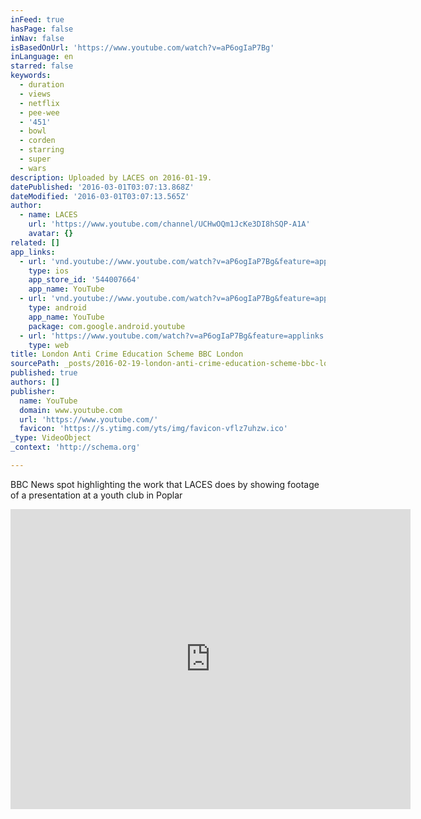 ```yaml
---
inFeed: true
hasPage: false
inNav: false
isBasedOnUrl: 'https://www.youtube.com/watch?v=aP6ogIaP7Bg'
inLanguage: en
starred: false
keywords:
  - duration
  - views
  - netflix
  - pee-wee
  - '451'
  - bowl
  - corden
  - starring
  - super
  - wars
description: Uploaded by LACES on 2016-01-19.
datePublished: '2016-03-01T03:07:13.868Z'
dateModified: '2016-03-01T03:07:13.565Z'
author:
  - name: LACES
    url: 'https://www.youtube.com/channel/UCHwOQm1JcKe3DI8hSQP-A1A'
    avatar: {}
related: []
app_links:
  - url: 'vnd.youtube://www.youtube.com/watch?v=aP6ogIaP7Bg&feature=applinks'
    type: ios
    app_store_id: '544007664'
    app_name: YouTube
  - url: 'vnd.youtube://www.youtube.com/watch?v=aP6ogIaP7Bg&feature=applinks'
    type: android
    app_name: YouTube
    package: com.google.android.youtube
  - url: 'https://www.youtube.com/watch?v=aP6ogIaP7Bg&feature=applinks'
    type: web
title: London Anti Crime Education Scheme BBC London
sourcePath: _posts/2016-02-19-london-anti-crime-education-scheme-bbc-london.md
published: true
authors: []
publisher:
  name: YouTube
  domain: www.youtube.com
  url: 'https://www.youtube.com/'
  favicon: 'https://s.ytimg.com/yts/img/favicon-vflz7uhzw.ico'
_type: VideoObject
_context: 'http://schema.org'

---
```

BBC News spot highlighting the work that LACES does by showing footage of a presentation at a youth club in Poplar

<iframe src="https://cdn.embedly.com/widgets/media.html?src=https%3A%2F%2Fwww.youtube.com%2Fembed%2FaP6ogIaP7Bg%3Ffeature%3Doembed&amp;url=https%3A%2F%2Fwww.youtube.com%2Fwatch%3Fv%3DaP6ogIaP7Bg&amp;image=https%3A%2F%2Fi.ytimg.com%2Fvi%2FaP6ogIaP7Bg%2Fhqdefault.jpg&amp;key=b7d04c9b404c499eba89ee7072e1c4f7&amp;type=text%2Fhtml&amp;schema=youtube" width="640" height="480" scrolling="no" frameborder="0" allowfullscreen="allowfullscreen" style=""></iframe>